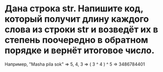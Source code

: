 # Дана строка str. Напишите код, который получит длину каждого слова из строки str и возведёт их в степень поочередно в обратном порядке и вернёт итоговое число.
Например, "Masha pila sok" => 5, 4, 3 => ( 3 ^ 4 ) ^ 5 => 3486784401
